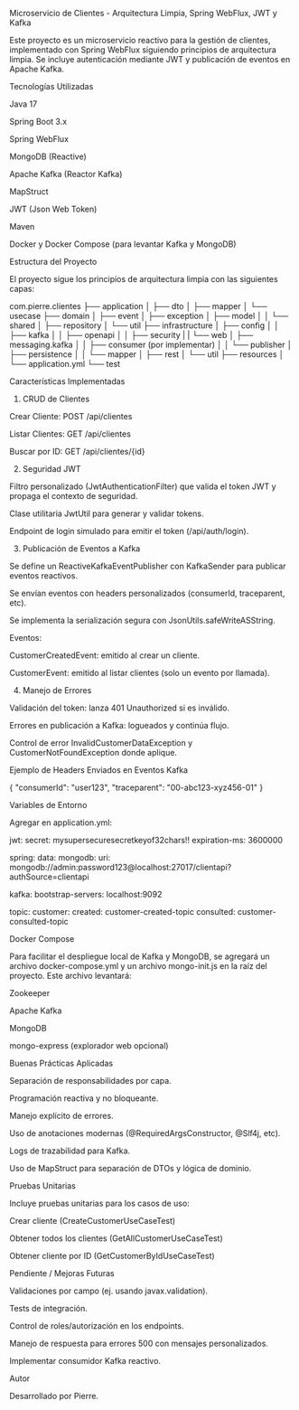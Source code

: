Microservicio de Clientes - Arquitectura Limpia, Spring WebFlux, JWT y Kafka

Este proyecto es un microservicio reactivo para la gestión de clientes, implementado con Spring WebFlux siguiendo principios de arquitectura limpia. Se incluye autenticación mediante JWT y publicación de eventos en Apache Kafka.

Tecnologías Utilizadas

Java 17

Spring Boot 3.x

Spring WebFlux

MongoDB (Reactive)

Apache Kafka (Reactor Kafka)

MapStruct

JWT (Json Web Token)

Maven

Docker y Docker Compose (para levantar Kafka y MongoDB)

Estructura del Proyecto

El proyecto sigue los principios de arquitectura limpia con las siguientes capas:

com.pierre.clientes
├── application
│   ├── dto
│   ├── mapper
│   └── usecase
├── domain
│   ├── event
│   ├── exception
│   ├── model
│   │   └── shared
│   ├── repository
│   └── util
├── infrastructure
│   ├── config
│   │   ├── kafka
│   │   ├── openapi
│   │   ├── security
|   |   └── web
│   ├── messaging.kafka
│   │   ├── consumer (por implementar)
│   │   └── publisher
│   ├── persistence
│   │   └── mapper
│   ├── rest
│   └── util
├── resources
│   └── application.yml
└── test

Características Implementadas

1. CRUD de Clientes

Crear Cliente: POST /api/clientes

Listar Clientes: GET /api/clientes

Buscar por ID: GET /api/clientes/{id}

2. Seguridad JWT

Filtro personalizado (JwtAuthenticationFilter) que valida el token JWT y propaga el contexto de seguridad.

Clase utilitaria JwtUtil para generar y validar tokens.

Endpoint de login simulado para emitir el token (/api/auth/login).

3. Publicación de Eventos a Kafka

Se define un ReactiveKafkaEventPublisher con KafkaSender para publicar eventos reactivos.

Se envían eventos con headers personalizados (consumerId, traceparent, etc).

Se implementa la serialización segura con JsonUtils.safeWriteASString.

Eventos:

CustomerCreatedEvent: emitido al crear un cliente.

CustomerEvent: emitido al listar clientes (solo un evento por llamada).

4. Manejo de Errores

Validación del token: lanza 401 Unauthorized si es inválido.

Errores en publicación a Kafka: logueados y continúa flujo.

Control de error InvalidCustomerDataException y CustomerNotFoundException donde aplique.

Ejemplo de Headers Enviados en Eventos Kafka

{
  "consumerId": "user123",
  "traceparent": "00-abc123-xyz456-01"
}

Variables de Entorno

Agregar en application.yml:

jwt:
  secret: mysupersecuresecretkeyof32chars!!
  expiration-ms: 3600000

spring:
  data:
    mongodb:
      uri: mongodb://admin:password123@localhost:27017/clientapi?authSource=clientapi

  kafka:
    bootstrap-servers: localhost:9092

topic:
  customer:
    created: customer-created-topic
    consulted: customer-consulted-topic

Docker Compose

Para facilitar el despliegue local de Kafka y MongoDB, se agregará un archivo docker-compose.yml y un archivo mongo-init.js en la raíz del proyecto. Este archivo levantará:

Zookeeper

Apache Kafka

MongoDB

mongo-express (explorador web opcional)

Buenas Prácticas Aplicadas

Separación de responsabilidades por capa.

Programación reactiva y no bloqueante.

Manejo explícito de errores.

Uso de anotaciones modernas (@RequiredArgsConstructor, @Slf4j, etc).

Logs de trazabilidad para Kafka.

Uso de MapStruct para separación de DTOs y lógica de dominio.

Pruebas Unitarias

Incluye pruebas unitarias para los casos de uso:

Crear cliente (CreateCustomerUseCaseTest)

Obtener todos los clientes (GetAllCustomerUseCaseTest)

Obtener cliente por ID (GetCustomerByIdUseCaseTest)

Pendiente / Mejoras Futuras

Validaciones por campo (ej. usando javax.validation).

Tests de integración.

Control de roles/autorización en los endpoints.

Manejo de respuesta para errores 500 con mensajes personalizados.

Implementar consumidor Kafka reactivo.

Autor

Desarrollado por Pierre.
